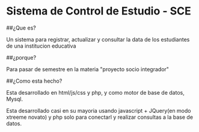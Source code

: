 # Sistema de Control de Estudio - SCE

##¿Que es?

Un sistema para registrar, actualizar y consultar la data de los estudiantes de una institucion educativa

##¿porque?

Para pasar de semestre en la materia "proyecto socio integrador"

##¿Como esta hecho?

Esta desarrollado en html/js/css y php, y como motor de base de datos, Mysql.

Esta desarrollado casi en su mayoria usando javascript + JQuery(en modo xtreeme novato) y php solo para conectarl y realizar consultas a la base de datos.
